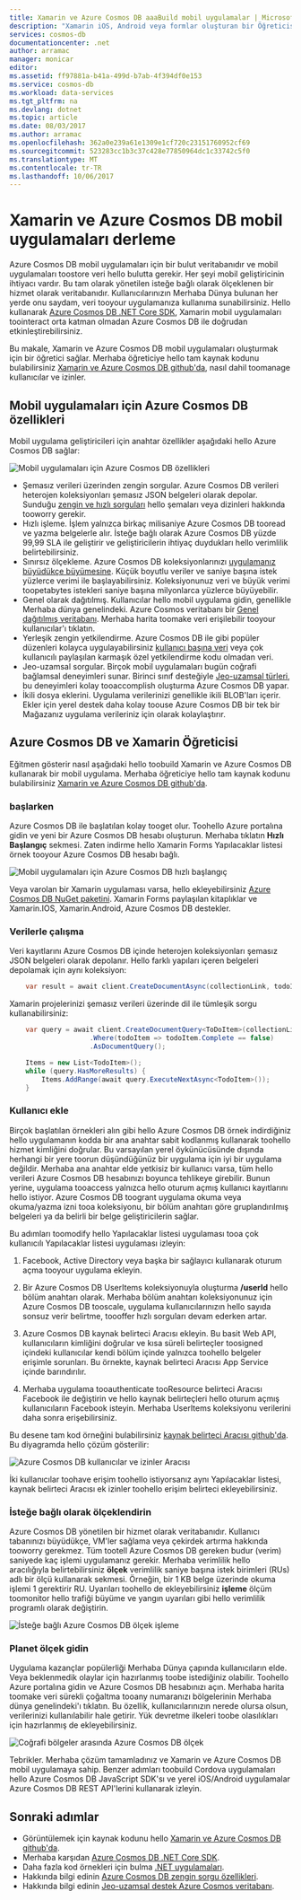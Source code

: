 ```yaml
---
title: Xamarin ve Azure Cosmos DB aaaBuild mobil uygulamalar | Microsoft Docs
description: "Xamarin iOS, Android veya formlar oluşturan bir Öğreticisi Azure Cosmos DB kullanarak uygulama. Azure Cosmos DB hızlı, planet ölçek, mobil uygulamaları için bulut veritabanı değil."
services: cosmos-db
documentationcenter: .net
author: arramac
manager: monicar
editor: 
ms.assetid: ff97881a-b41a-499d-b7ab-4f394df0e153
ms.service: cosmos-db
ms.workload: data-services
ms.tgt_pltfrm: na
ms.devlang: dotnet
ms.topic: article
ms.date: 08/03/2017
ms.author: arramac
ms.openlocfilehash: 362a0e239a61e1309e1cf720c23151760952cf69
ms.sourcegitcommit: 523283cc1b3c37c428e77850964dc1c33742c5f0
ms.translationtype: MT
ms.contentlocale: tr-TR
ms.lasthandoff: 10/06/2017
---
```

# <a name="build-mobile-applications-with-xamarin-and-azure-cosmos-db"></a>Xamarin ve Azure Cosmos DB mobil uygulamaları derleme
Azure Cosmos DB mobil uygulamaları için bir bulut veritabanıdır ve mobil uygulamaları toostore veri hello bulutta gerekir. Her şeyi mobil geliştiricinin ihtiyacı vardır. Bu tam olarak yönetilen isteğe bağlı olarak ölçeklenen bir hizmet olarak veritabanıdır. Kullanıcılarınızın Merhaba Dünya bulunan her yerde onu saydam, veri tooyour uygulamanıza kullanıma sunabilirsiniz. Hello kullanarak [Azure Cosmos DB .NET Core SDK](documentdb-sdk-dotnet-core.md), Xamarin mobil uygulamaları toointeract orta katman olmadan Azure Cosmos DB ile doğrudan etkinleştirebilirsiniz.

Bu makale, Xamarin ve Azure Cosmos DB mobil uygulamaları oluşturmak için bir öğretici sağlar. Merhaba öğreticiye hello tam kaynak kodunu bulabilirsiniz [Xamarin ve Azure Cosmos DB github'da](https://github.com/Azure/azure-documentdb-dotnet/tree/master/samples/xamarin), nasıl dahil toomanage kullanıcılar ve izinler.

## <a name="azure-cosmos-db-capabilities-for-mobile-apps"></a>Mobil uygulamaları için Azure Cosmos DB özellikleri
Mobil uygulama geliştiricileri için anahtar özellikler aşağıdaki hello Azure Cosmos DB sağlar:

![Mobil uygulamaları için Azure Cosmos DB özellikleri](media/mobile-apps-with-xamarin/documentdb-for-mobile.png)

* Şemasız verileri üzerinden zengin sorgular. Azure Cosmos DB verileri heterojen koleksiyonları şemasız JSON belgeleri olarak depolar. Sunduğu [zengin ve hızlı sorguları](documentdb-sql-query.md) hello şemaları veya dizinleri hakkında tooworry gerekir.
* Hızlı işleme. İşlem yalnızca birkaç milisaniye Azure Cosmos DB tooread ve yazma belgelerle alır. İsteğe bağlı olarak Azure Cosmos DB yüzde 99,99 SLA ile geliştirir ve geliştiricilerin ihtiyaç duydukları hello verimlilik belirtebilirsiniz.
* Sınırsız ölçekleme. Azure Cosmos DB koleksiyonlarınızı [uygulamanız büyüdükçe büyümesine](partition-data.md). Küçük boyutlu veriler ve saniye başına istek yüzlerce verimi ile başlayabilirsiniz. Koleksiyonunuz veri ve büyük verimi toopetabytes istekleri saniye başına milyonlarca yüzlerce büyüyebilir.
* Genel olarak dağıtılmış. Kullanıcılar hello mobil uygulama gidin, genellikle Merhaba dünya genelindeki. Azure Cosmos veritabanı bir [Genel dağıtılmış veritabanı](distribute-data-globally.md). Merhaba harita toomake veri erişilebilir tooyour kullanıcılar'ı tıklatın.
* Yerleşik zengin yetkilendirme. Azure Cosmos DB ile gibi popüler düzenleri kolayca uygulayabilirsiniz [kullanıcı başına veri](https://aka.ms/documentdb-xamarin-todouser) veya çok kullanıcılı paylaşılan karmaşık özel yetkilendirme kodu olmadan veri.
* Jeo-uzamsal sorgular. Birçok mobil uygulamaları bugün coğrafi bağlamsal deneyimleri sunar. Birinci sınıf desteğiyle [Jeo-uzamsal türleri](geospatial.md), bu deneyimleri kolay tooaccomplish oluşturma Azure Cosmos DB yapar.
* İkili dosya eklerini. Uygulama verilerinizi genellikle ikili BLOB'ları içerir. Ekler için yerel destek daha kolay toouse Azure Cosmos DB bir tek bir Mağazanız uygulama verileriniz için olarak kolaylaştırır.

## <a name="azure-cosmos-db-and-xamarin-tutorial"></a>Azure Cosmos DB ve Xamarin Öğreticisi
Eğitmen gösterir nasıl aşağıdaki hello toobuild Xamarin ve Azure Cosmos DB kullanarak bir mobil uygulama. Merhaba öğreticiye hello tam kaynak kodunu bulabilirsiniz [Xamarin ve Azure Cosmos DB github'da](https://github.com/Azure/azure-documentdb-dotnet/tree/master/samples/xamarin).

### <a name="get-started"></a>başlarken
Azure Cosmos DB ile başlatılan kolay tooget olur. Toohello Azure portalına gidin ve yeni bir Azure Cosmos DB hesabı oluşturun. Merhaba tıklatın **Hızlı Başlangıç** sekmesi. Zaten indirme hello Xamarin Forms Yapılacaklar listesi örnek tooyour Azure Cosmos DB hesabı bağlı. 

![Mobil uygulamaları için Azure Cosmos DB hızlı başlangıç](media/mobile-apps-with-xamarin/cosmos-db-quickstart.png)

Veya varolan bir Xamarin uygulaması varsa, hello ekleyebilirsiniz [Azure Cosmos DB NuGet paketini](documentdb-sdk-dotnet-core.md). Xamarin Forms paylaşılan kitaplıklar ve Xamarin.IOS, Xamarin.Android, Azure Cosmos DB destekler.

### <a name="work-with-data"></a>Verilerle çalışma
Veri kayıtlarını Azure Cosmos DB içinde heterojen koleksiyonları şemasız JSON belgeleri olarak depolanır. Hello farklı yapıları içeren belgeleri depolamak için aynı koleksiyon:

```cs
    var result = await client.CreateDocumentAsync(collectionLink, todoItem);
```

Xamarin projelerinizi şemasız verileri üzerinde dil ile tümleşik sorgu kullanabilirsiniz:

```cs
    var query = await client.CreateDocumentQuery<ToDoItem>(collectionLink)
                    .Where(todoItem => todoItem.Complete == false)
                    .AsDocumentQuery();

    Items = new List<TodoItem>();
    while (query.HasMoreResults) {
        Items.AddRange(await query.ExecuteNextAsync<TodoItem>());
    }
```
### <a name="add-users"></a>Kullanıcı ekle
Birçok başlatılan örnekleri alın gibi hello Azure Cosmos DB örnek indirdiğiniz hello uygulamanın kodda bir ana anahtar sabit kodlanmış kullanarak toohello hizmet kimliğini doğrular. Bu varsayılan yerel öykünücüsünde dışında herhangi bir yere toorun düşündüğünüz bir uygulama için iyi bir uygulama değildir. Merhaba ana anahtar elde yetkisiz bir kullanıcı varsa, tüm hello verileri Azure Cosmos DB hesabınızı boyunca tehlikeye girebilir. Bunun yerine, uygulama tooaccess yalnızca hello oturum açmış kullanıcı kayıtlarını hello istiyor. Azure Cosmos DB toogrant uygulama okuma veya okuma/yazma izni tooa koleksiyonu, bir bölüm anahtarı göre gruplandırılmış belgeleri ya da belirli bir belge geliştiricilerin sağlar. 

Bu adımları toomodify hello Yapılacaklar listesi uygulaması tooa çok kullanıcılı Yapılacaklar listesi uygulaması izleyin: 

  1. Facebook, Active Directory veya başka bir sağlayıcı kullanarak oturum açma tooyour uygulama ekleyin.

  2. Bir Azure Cosmos DB UserItems koleksiyonuyla oluşturma **/userId** hello bölüm anahtarı olarak. Merhaba bölüm anahtarı koleksiyonunuz için Azure Cosmos DB tooscale, uygulama kullanıcılarınızın hello sayıda sonsuz verir belirtme, toooffer hızlı sorguları devam ederken artar.

  3. Azure Cosmos DB kaynak belirteci Aracısı ekleyin. Bu basit Web API, kullanıcıların kimliğini doğrular ve kısa süreli belirteçler toosigned içindeki kullanıcılar kendi bölüm içinde yalnızca toohello belgeler erişimle sorunları. Bu örnekte, kaynak belirteci Aracısı App Service içinde barındırılır.

  4. Merhaba uygulama tooauthenticate tooResource belirteci Aracısı Facebook ile değiştirin ve hello kaynak belirteçleri hello oturum açmış kullanıcıların Facebook isteyin. Merhaba UserItems koleksiyonu verilerini daha sonra erişebilirsiniz.  

Bu desene tam kod örneğini bulabilirsiniz [kaynak belirteci Aracısı github'da](http://aka.ms/documentdb-xamarin-todouser). Bu diyagramda hello çözüm gösterilir:

![Azure Cosmos DB kullanıcılar ve izinler Aracısı](media/mobile-apps-with-xamarin/documentdb-resource-token-broker.png)

İki kullanıcılar toohave erişim toohello istiyorsanız aynı Yapılacaklar listesi, kaynak belirteci Aracısı ek izinler toohello erişim belirteci ekleyebilirsiniz.

### <a name="scale-on-demand"></a>İsteğe bağlı olarak ölçeklendirin
Azure Cosmos DB yönetilen bir hizmet olarak veritabanıdır. Kullanıcı tabanınızı büyüdükçe, VM'ler sağlama veya çekirdek artırma hakkında tooworry gerekmez. Tüm tootell Azure Cosmos DB gereken budur (verim) saniyede kaç işlemi uygulamanız gerekir. Merhaba verimlilik hello aracılığıyla belirtebilirsiniz **ölçek** verimlilik saniye başına istek birimleri (RUs) adlı bir ölçü kullanarak sekmesi. Örneğin, bir 1 KB belge üzerinde okuma işlemi 1 gerektirir RU. Uyarıları toohello de ekleyebilirsiniz **işleme** ölçüm toomonitor hello trafiği büyüme ve yangın uyarıları gibi hello verimlilik programlı olarak değiştirin.

![İsteğe bağlı Azure Cosmos DB ölçek işleme](media/mobile-apps-with-xamarin/cosmos-db-xamarin-scale.png)

### <a name="go-planet-scale"></a>Planet ölçek gidin
Uygulama kazançlar popülerliği Merhaba Dünya çapında kullanıcıların elde. Veya beklenmedik olaylar için hazırlanmış toobe istediğiniz olabilir. Toohello Azure portalına gidin ve Azure Cosmos DB hesabınızı açın. Merhaba harita toomake veri sürekli çoğaltma tooany numaranızı bölgelerinin Merhaba dünya genelindeki'ı tıklatın. Bu özellik, kullanıcılarınızın nerede olursa olsun, verilerinizi kullanılabilir hale getirir. Yük devretme ilkeleri toobe olasılıkları için hazırlanmış de ekleyebilirsiniz.

![Coğrafi bölgeler arasında Azure Cosmos DB ölçek](media/mobile-apps-with-xamarin/cosmos-db-xamarin-replicate.png)

Tebrikler. Merhaba çözüm tamamladınız ve Xamarin ve Azure Cosmos DB mobil uygulamaya sahip. Benzer adımları toobuild Cordova uygulamaları hello Azure Cosmos DB JavaScript SDK'sı ve yerel iOS/Android uygulamalar Azure Cosmos DB REST API'lerini kullanarak izleyin.

## <a name="next-steps"></a>Sonraki adımlar
* Görüntülemek için kaynak kodunu hello [Xamarin ve Azure Cosmos DB github'da](https://github.com/Azure/azure-documentdb-dotnet/tree/master/samples/xamarin).
* Merhaba karşıdan [Azure Cosmos DB .NET Core SDK](documentdb-sdk-dotnet-core.md).
* Daha fazla kod örnekleri için bulma [.NET uygulamaları](documentdb-dotnet-samples.md).
* Hakkında bilgi edinin [Azure Cosmos DB zengin sorgu özellikleri](documentdb-sql-query.md).
* Hakkında bilgi edinin [Jeo-uzamsal destek Azure Cosmos veritabanı](geospatial.md).



